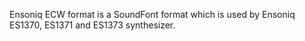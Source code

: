 Ensoniq ECW format is a SoundFont format which is used by Ensoniq ES1370, ES1371 and ES1373 synthesizer.
